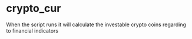 # crypto_cur

When the script runs it will calculate the investable crypto coins regarding to financial indicators
